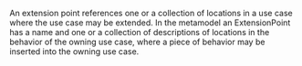 An extension point references one or a collection of locations in a use case where the use case may be extended. In the metamodel an ExtensionPoint has a name and one or a collection of descriptions of locations in the behavior of the owning use case, where a piece of behavior may be inserted into the owning use case.
